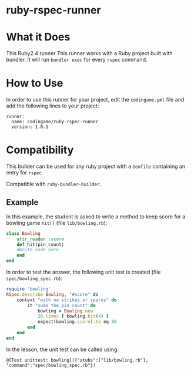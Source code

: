 # ruby-rspec-runner

# What it Does

This Ruby2.4 runner This runner works with a Ruby project built with bundler. It will run `bundler exec` for every `rspec` command.

# How to Use

In order to use this runner for your project, edit the `codingame.yml` file and add the following lines to your project:

    runner:
      name: codingame/ruby-rspec-runner
      version: 1.0.1

# Compatibility

This builder can be used for any ruby project with a `Gemfile` containing an entry for `rspec`.

Compatible with `ruby-bundler-builder`.

## Example

In this example, the student is asked to write a method to keep score for a bowling game `hit()` (file `lib/bowling.rb`):

```ruby
class Bowling
	attr_reader :score
	def hit(pin_count)
    #Write code here
	end
end
```

In order to test the answer, the following unit test is created (file `spec/bowling_spec.rb`):
```ruby
require 'bowling'
RSpec.describe Bowling, "#score" do
	context "with no strikes or spares" do
		it "sums the pin count" do
			bowling = Bowling.new
			20.times { bowling.hit(4) }
			expect(bowling.score).to eq 80
		end
	end
end
```

In the lesson, the unit test can be called using:

`@[Test unittest: bowling]({"stubs":["lib/bowling.rb"], "command":"spec/bowling_spec.rb"})`
